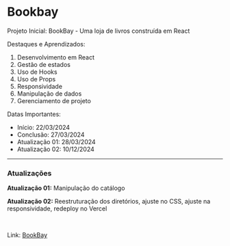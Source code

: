 <h1>Bookbay</h1>

Projeto Inicial: BookBay - Uma loja de livros construída em React<br>

Destaques e Aprendizados: <br>

<ol>
  <li>Desenvolvimento em React</li>
  <li>Gestão de estados</li>
  <li>Uso de Hooks</li>
  <li>Uso de Props</li>
  <li>Responsividade</li>
  <li>Manipulação de dados</li>
  <li>Gerenciamento de projeto</li>
</ol>

Datas Importantes:

<ul>
  <li>Início: 22/03/2024</li>
  <li>Conclusão: 27/03/2024</li>
  <li>Atualização 01: 28/03/2024</li>
  <li>Atualização 02: 10/12/2024</li>
</ul>
<hr>

<h3>Atualizações</h3>
    <p><strong>Atualização 01:</strong> Manipulação do catálogo</p>
    <p><strong>Atualização 02:</strong> Reestruturação dos diretórios, ajuste no CSS, ajuste na responsividade, redeploy no Vercel</p>

<br>

Link: <a href="https://bookbayy.vercel.app">BookBay</a>
